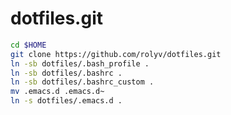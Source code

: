 dotfiles.git
============

```sh
cd $HOME
git clone https://github.com/rolyv/dotfiles.git
ln -sb dotfiles/.bash_profile .
ln -sb dotfiles/.bashrc .
ln -sb dotfiles/.bashrc_custom .
mv .emacs.d .emacs.d~
ln -s dotfiles/.emacs.d .
```